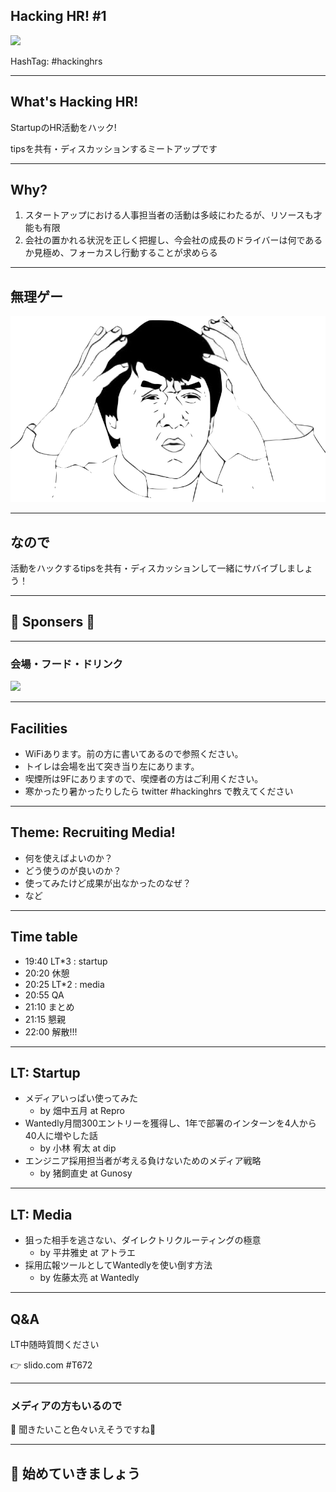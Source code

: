 ## Hacking HR! #1

![](/assets/images/hacking-hr-banner.png)

HashTag: #hackinghrs

---

## What's Hacking HR!

StartupのHR活動をハック!

tipsを共有・ディスカッションするミートアップです

---

## Why?

1. スタートアップにおける人事担当者の活動は多岐にわたるが、リソースも才能も有限
1. 会社の置かれる状況を正しく把握し、今会社の成長のドライバーは何であるか見極め、フォーカスし行動することが求めらる

---

## 無理ゲー

![](/meetups/1/meme-oh-2.png)

---

## なので

活動をハックするtipsを共有・ディスカッションして一緒にサバイブしましょう！

---

## 🎉 Sponsers 👏

---

### 会場・フード・ドリンク

![](/assets/images/sponsers/repro-logo-colored.png)

---

## Facilities

- WiFiあります。前の方に書いてあるので参照ください。
- トイレは会場を出て突き当り左にあります。
- 喫煙所は9Fにありますので、喫煙者の方はご利用ください。
- 寒かったり暑かったりしたら twitter #hackinghrs で教えてください

---

## Theme: Recruiting Media!

- 何を使えばよいのか？
- どう使うのが良いのか？
- 使ってみたけど成果が出なかったのなぜ？
- など

---

## Time table

- 19:40 LT*3 : startup
- 20:20 休憩
- 20:25 LT*2 : media
- 20:55 QA
- 21:10 まとめ
- 21:15 懇親
- 22:00 解散!!!

---

## LT: Startup

- メディアいっぱい使ってみた
  - by 畑中五月 at Repro
- Wantedly月間300エントリーを獲得し、1年で部署のインターンを4人から40人に増やした話
  - by 小林 宥太 at dip
- エンジニア採用担当者が考える負けないためのメディア戦略
  - by 猪飼直史 at Gunosy

---

## LT: Media

- 狙った相手を逃さない、ダイレクトリクルーティングの極意
  - by 平井雅史 at アトラエ
- 採用広報ツールとしてWantedlyを使い倒す方法
  - by 佐藤太亮 at Wantedly

---

## Q&A

LT中随時質問ください

👉 slido.com #T672

---

### メディアの方もいるので

👻 聞きたいこと色々いえそうですね👻

---

## 📢 始めていきましょう

